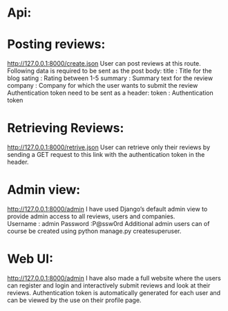 # Api:

# Posting reviews:
http://127.0.0.1:8000/create.json 
User can post reviews at this route. Following data is required to be sent as the post body:
title 		: 	Title for the blog
sating		:	Rating between 1-5
summary	:	Summary text for the review
company	: 	Company for which the user wants to submit the review
Authentication token need to be sent as a header:
token		:	 Authentication token

# Retrieving Reviews:
http://127.0.0.1:8000/retrive.json
User can retrieve only their reviews by sending a GET request to this link with the authentication token in the header.

# Admin view:
http://127.0.0.1:8000/admin
I have used Django’s default admin view to provide admin access to all reviews, users and companies.  
Username	: admin
Password	:P@ssw0rd
Additional admin users can of course be created using python manage.py createsuperuser.

# Web UI: 
http://127.0.0.1:8000/admin
I have also made a full website where the users can register and login and interactively submit reviews and look at their reviews. 
Authentication token is automatically generated for each user and can be viewed by the use on their profile page.
